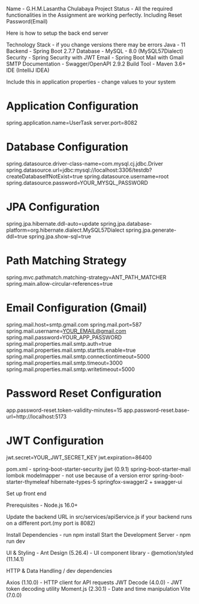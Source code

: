 Name           -  G.H.M.Lasantha Chulabaya
Project Status -  All the required functionalities in the Assignment are 
                  working perfectly. Including Reset Password(Email)
	
		  

Here is how to setup the back end server

Technology Stack - if you change versions there may be errors
Java           - 11
Backend        - Spring Boot 2.7.7
Database       - MySQL - 8.0 (MySQL57Dialect)
Security       - Spring Security with JWT
Email          - Spring Boot Mail with Gmail SMTP
Documentation  - Swagger/OpenAPI 2.9.2
Build Tool     - Maven 3.6+
IDE (IntelliJ IDEA)


Include this in application properties - change values to your system

# Application Configuration
spring.application.name=UserTask
server.port=8082

# Database Configuration
spring.datasource.driver-class-name=com.mysql.cj.jdbc.Driver
spring.datasource.url=jdbc:mysql://localhost:3306/testdb?createDatabaseIfNotExist=true
spring.datasource.username=root
spring.datasource.password=YOUR_MYSQL_PASSWORD

# JPA Configuration
spring.jpa.hibernate.ddl-auto=update
spring.jpa.database-platform=org.hibernate.dialect.MySQL57Dialect
spring.jpa.generate-ddl=true
spring.jpa.show-sql=true

# Path Matching Strategy
spring.mvc.pathmatch.matching-strategy=ANT_PATH_MATCHER
spring.main.allow-circular-references=true

# Email Configuration (Gmail)
spring.mail.host=smtp.gmail.com
spring.mail.port=587
spring.mail.username=YOUR_EMAIL@gmail.com
spring.mail.password=YOUR_APP_PASSWORD
spring.mail.properties.mail.smtp.auth=true
spring.mail.properties.mail.smtp.starttls.enable=true
spring.mail.properties.mail.smtp.connectiontimeout=5000
spring.mail.properties.mail.smtp.timeout=3000
spring.mail.properties.mail.smtp.writetimeout=5000

# Password Reset Configuration
app.password-reset.token-validity-minutes=15
app.password-reset.base-url=http://localhost:5173

# JWT Configuration
jwt.secret=YOUR_JWT_SECRET_KEY
jwt.expiration=86400


pom.xml  -  spring-boot-starter-security
	    jjwt (0.9.1)
            spring-boot-starter-mail
            lombok
            modelmapper - not use because of a version error
            spring-boot-starter-thymeleaf
            hibernate-types-5
            springfox-swagger2 + swagger-ui




Set up front end 


Prerequisites - Node.js 16.0+ 

Update the backend URL in src/services/apiService.js if your backend 
runs on a different port.(my port is 8082)

Install Dependencies          - run npm install
Start the Development Server  - npm run dev

UI & Styling   - Ant Design (5.26.4) - UI component library
               - @emotion/styled (11.14.1) 


HTTP & Data Handling / dev dependencies 

Axios (1.10.0) - HTTP client for API requests
JWT Decode (4.0.0) - JWT token decoding utility
Moment.js (2.30.1) - Date and time manipulation
Vite (7.0.0)

		

